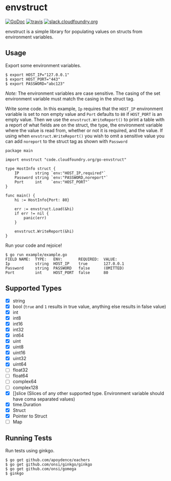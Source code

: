 # envstruct

[![GoDoc][go-doc-badge]][go-doc] [![travis][travis-badge]][travis] [![slack.cloudfoundry.org][slack-badge]][loggregator-slack]

envstruct is a simple library for populating values on structs from environment
variables.

## Usage

Export some environment variables.

```
$ export HOST_IP="127.0.0.1"
$ export HOST_PORT="443"
$ export PASSWORD="abc123"
```

*Note:* The environment variables are case
sensitive. The casing of the set environment variable must match the casing in
the struct tag.

Write some code. In this example, `Ip` requires that the `HOST_IP` environment variable is set to non empty value and
`Port` defaults to `80` if `HOST_PORT` is an empty value. Then we use the `envstruct.WriteReport()` to print a
table with a report of what fields are on the struct, the type, the environment variable where the value is read from,
whether or not it is required, and the value. If using when `envstruct.WriteReport()` you wish to omit a sensitive
value you can add `noreport` to the struct tag as shown with `Password`

```
package main

import envstruct "code.cloudfoundry.org/go-envstruct"

type HostInfo struct {
	IP       string `env:"HOST_IP,required"`
	Password string `env:"PASSWORD,noreport"`
	Port     int    `env:"HOST_PORT"`
}

func main() {
	hi := HostInfo{Port: 80}

	err := envstruct.Load(&hi)
	if err != nil {
		panic(err)
	}

	envstruct.WriteReport(&hi)
}
```

Run your code and rejoice!

```
$ go run example/example.go
FIELD NAME:  TYPE:   ENV:       REQUIRED:  VALUE:
Ip           string  HOST_IP    true       127.0.0.1
Password     string  PASSWORD   false      (OMITTED)
Port         int     HOST_PORT  false      80
```

## Supported Types

- [x] string
- [x] bool (`true` and `1` results in true value, anything else results in false value)
- [x] int
- [x] int8
- [x] int16
- [x] int32
- [x] int64
- [x] uint
- [x] uint8
- [x] uint16
- [x] uint32
- [x] uint64
- [ ] float32
- [ ] float64
- [ ] complex64
- [ ] complex128
- [x] []slice (Slices of any other supported type. Environment variable should have coma separated values)
- [x] time.Duration
- [x] Struct
- [x] Pointer to Struct
- [ ] Map

## Running Tests

Run tests using ginkgo.

```
$ go get github.com/apoydence/eachers
$ go get github.com/onsi/ginkgo/ginkgo
$ go get github.com/onsi/gomega
$ ginkgo
```

[slack-badge]:       https://slack.cloudfoundry.org/badge.svg
[loggregator-slack]: https://cloudfoundry.slack.com/archives/loggregator
[go-doc-badge]:      https://godoc.org/code.cloudfoundry.org/go-loggregator?status.svg
[go-doc]:            https://godoc.org/code.cloudfoundry.org/go-loggregator
[travis-badge]:      https://travis-ci.org/cloudfoundry/go-envstruct.svg?branch=master
[travis]:            https://travis-ci.org/cloudfoundry/go-envstruct?branch=master
